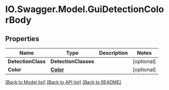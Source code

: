 # IO.Swagger.Model.GuiDetectionColorBody
## Properties

Name | Type | Description | Notes
------------ | ------------- | ------------- | -------------
**DetectionClass** | **DetectionClasses** |  | [optional] 
**Color** | [**Color**](Color.md) |  | [optional] 

[[Back to Model list]](../README.md#documentation-for-models) [[Back to API list]](../README.md#documentation-for-api-endpoints) [[Back to README]](../README.md)

